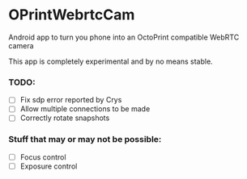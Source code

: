 # OPrintWebrtcCam
Android app to turn you phone into an OctoPrint compatible WebRTC camera

This app is completely experimental and by no means stable.

### TODO:
* [ ] Fix sdp error reported by Crys
* [ ] Allow multiple connections to be made
* [ ] Correctly rotate snapshots

### Stuff that may or may not be possible:
* [ ] Focus control
* [ ] Exposure control
